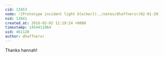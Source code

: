 ```yaml
---
cid: 13453
node: ![Prototype incident light blocker](../notes/dhaffnersr/02-01-2016/prototype-incident-light-blocker)
nid: 12641
created_at: 2016-02-02 11:19:24 +0000
timestamp: 1454411964
uid: 461120
author: dhaffnersr
---
```


Thanks hannah!